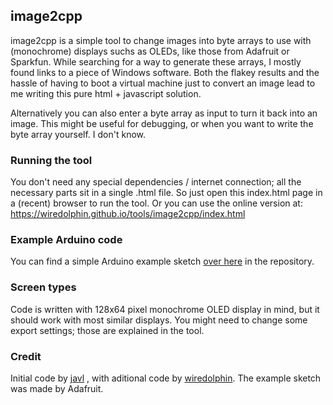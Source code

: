 ## image2cpp ##

image2cpp is a simple tool to change images into byte arrays to use with (monochrome) displays suchs as OLEDs, like those from Adafruit or Sparkfun. While searching for a way to generate these arrays, I mostly found links to a piece of Windows software. Both the flakey results and the hassle of having to boot a virtual machine just to convert an image lead to me writing this pure html + javascript solution.

Alternatively you can also enter a byte array as input to turn it back into an image. This might be useful for debugging, or when you want to write the byte array yourself. I don't know.

### Running the tool ###
You don't need any special dependencies / internet connection; all the necessary parts sit in a single .html file. So just open this index.html page in a (recent) browser to run the tool.
Or you can use the online version at: https://wiredolphin.github.io/tools/image2cpp/index.html

### Example Arduino code ###
You can find a simple Arduino example sketch [over here](https://github.com/javl/image2cpp/blob/master/oled_example/oled_example.ino) in the repository.

### Screen types ###
Code is written with 128x64 pixel monochrome OLED display in mind, but it should work with most similar displays. You might need to change some export settings; those are explained in the tool.

### Credit ###

Initial code by [javl](https://github.com/javl) , with aditional code by [wiredolphin](https://github.com/wiredolphin). The example sketch was made by Adafruit.
